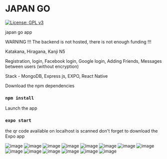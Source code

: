 # JAPAN GO
[![License: GPL v3](https://img.shields.io/badge/License-GPLv3-blue.svg)](https://www.gnu.org/licenses/gpl-3.0)

japan go app

WARNING !!! The backend is not hosted, there is not enough funding !!!

Katakana,
Hiragana,
Kanji N5

Registration, login, Facebook login, Google login,
Adding Friends,
Messages between users (without encryption)

Stack - 
MongoDB,
Express js,
EXPO,
React Native

Download the npm dependencies
### `npm install`
Launch the app
### `expo start`
the qr code available on localhost is scanned
don't forget to download the Expo app

![image](https://user-images.githubusercontent.com/85076219/206913929-ccce93e7-1ac0-486e-aad5-53f04129cb36.png)
![image](https://user-images.githubusercontent.com/85076219/206913944-52d051b0-53f2-4e9d-954c-29ea7f9b56a4.png)
![image](https://user-images.githubusercontent.com/85076219/206913950-a7b9bdc9-c192-4fbc-8a49-b8842a6b5664.png)
![image](https://user-images.githubusercontent.com/85076219/206913955-964490e8-c003-42dd-a3dc-a63ab3ee4684.png)
![image](https://user-images.githubusercontent.com/85076219/206913959-c0e4bc74-178d-4b2b-b89e-1b5a863225e7.png)
![image](https://user-images.githubusercontent.com/85076219/206913963-83012dcc-aea7-4f3f-b390-4d854b40a2c5.png)
![image](https://user-images.githubusercontent.com/85076219/206913969-d4450cc8-053a-4862-9869-1bc33d1d01d8.png)
![image](https://user-images.githubusercontent.com/85076219/206913975-e382d68b-ed6b-4af3-afeb-ad78b2a62abd.png)
![image](https://user-images.githubusercontent.com/85076219/206913979-0b270647-7e22-4eb2-a72e-55c854d287bf.png)
![image](https://user-images.githubusercontent.com/85076219/206913986-1079d088-4433-472b-b3e5-a247822654c6.png)
![image](https://user-images.githubusercontent.com/85076219/206913988-0b118099-1fad-494c-8170-cfdf32d34e6b.png)
![image](https://user-images.githubusercontent.com/85076219/206913993-9ca50ec8-9fe8-42f4-88d7-27c4f5b9d464.png)
![image](https://user-images.githubusercontent.com/85076219/206913998-e3428763-3db6-4dec-8032-ad33d4ca0570.png)
![image](https://user-images.githubusercontent.com/85076219/206914022-6354aeb5-be53-4e9e-8361-ca1f1f496031.png)
